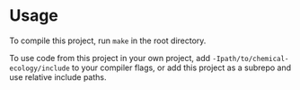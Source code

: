 # Usage

To compile this project, run `make` in the root directory.

To use code from this project in your own project, add `-Ipath/to/chemical-ecology/include`
to your compiler flags, or add this project as a subrepo and use relative include paths.
